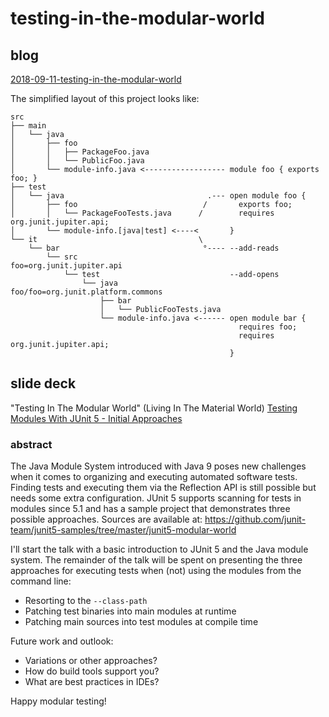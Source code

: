 # testing-in-the-modular-world

## blog

[2018-09-11-testing-in-the-modular-world](https://sormuras.github.io/blog/2018-09-11-testing-in-the-modular-world)

The simplified layout of this project looks like:
```text
src
├── main
│   └── java
│       ├── foo
│       │   ├── PackageFoo.java
│       │   └── PublicFoo.java
│       └── module-info.java <------------------ module foo { exports foo; }
├── test
│   └── java                                .--- open module foo {
│       ├── foo                            /       exports foo;
│       │   └── PackageFooTests.java      /        requires org.junit.jupiter.api;
│       └── module-info.[java|test] <----<       }
└── it                                    \
    └── bar                                °---- --add-reads
        └── src                                    foo=org.junit.jupiter.api
            └── test                             --add-opens
                └── java                           foo/foo=org.junit.platform.commons
                    ├── bar
                    │   └── PublicFooTests.java
                    └── module-info.java <------ open module bar {
                                                   requires foo;
                                                   requires org.junit.jupiter.api;
                                                 }
```

## slide deck

"Testing In The Modular World" (Living In The Material World)
[Testing Modules With JUnit 5 - Initial Approaches](https://gitpitch.com/sormuras/testing-in-the-modular-world/master)

### abstract

The Java Module System introduced with Java 9 poses new challenges when it comes to organizing and executing automated software tests.
Finding tests and executing them via the Reflection API is still possible but needs some extra configuration.
JUnit 5 supports scanning for tests in modules since 5.1 and has a sample project that demonstrates three possible approaches.
Sources are available at: https://github.com/junit-team/junit5-samples/tree/master/junit5-modular-world

I'll start the talk with a basic introduction to JUnit 5 and the Java module system.
The remainder of the talk will be spent on presenting the three approaches for executing tests when (not) using the modules from the command line:
- Resorting to the `--class-path`
- Patching test binaries into main modules at runtime
- Patching main sources into test modules at compile time

Future work and outlook:
- Variations or other approaches?
- How do build tools support you?
- What are best practices in IDEs?

Happy modular testing!
